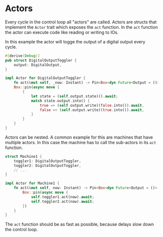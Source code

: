 # Actors

Every cycle in the control loop all "actors" are called. Actors are structs that implement the `Actor` trait which exposes the `act` function.
In the `act` function the actor can execute code like reading or writing to IOs.

In this example the actor will togge the output of a digital output every cycle.
```rust
#[derive(Debug)]
pub struct DigitalOutputToggler {
    output: DigitalOutput,
}

impl Actor for DigitalOutputToggler {
    fn act(&mut self, _now: Instant) -> Pin<Box<dyn Future<Output = ()> + Send + '_>> {
    Box::pin(async move {
        {
            let state = (self.output.state)().await;
            match state.output.into() {
                true => (self.output.write)(false.into()).await,
                false => (self.output.write)(true.into()).await,
            }
        }
    }
}

```

Actors can be nested. A common example for this are machines that have multiple actors. In this case the machine has to call the sub-actors in its `act` function.
```rust
struct Machine1 {
    toggler1: DigitalOutputToggler,
    toggler2: DigitalOutputToggler,
    // ...
}

impl Actor for Machine1 {
    fn act(&mut self, now: Instant) -> Pin<Box<dyn Future<Output = ()> + Send + '_>> {
        Box::pin(async move {
            self.toggler1.act(now).await;
            self.toggler2.act(now).await;
        })
    }
}
```

The `act` function should be as fast as possible, because delays slow down the control loop.